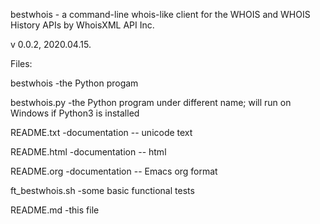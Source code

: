 bestwhois - a command-line whois-like client for the WHOIS and WHOIS History APIs by WhoisXML API Inc.

v 0.0.2, 2020.04.15.

Files:

bestwhois       -the Python progam

bestwhois.py    -the Python program under different name; will run on Windows if Python3 is installed

README.txt      -documentation -- unicode text

README.html     -documentation -- html

README.org      -documentation -- Emacs org format

ft_bestwhois.sh -some basic functional tests

README.md       -this file

